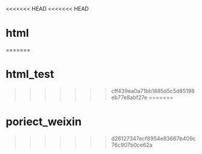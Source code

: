 <<<<<<< HEAD
<<<<<<< HEAD
# html
=======
# html_test
>>>>>>> cff439ea0a71bb1885d5c5d85198eb77e8abf27e
=======
# poriect_weixin
>>>>>>> d26127347ecf8954e83667b409c76c907b0ce62a
